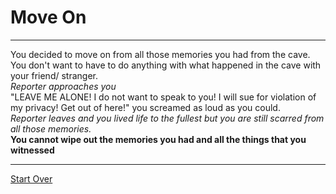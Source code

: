 # Move On

---

You decided to move on from all those memories you had from the cave. You don't want to have to do anything with what happened in the cave with your friend/ stranger.  
_Reporter approaches you_  
"LEAVE ME ALONE! I do not want to speak to you! I will sue for violation of my privacy! Get out of here!" you screamed as loud as you could.  
_Reporter leaves and you lived life to the fullest but you are still scarred from all those memories._  
**You cannot wipe out the memories you had and all the things that you witnessed**  

---
[Start Over](../Home.md)